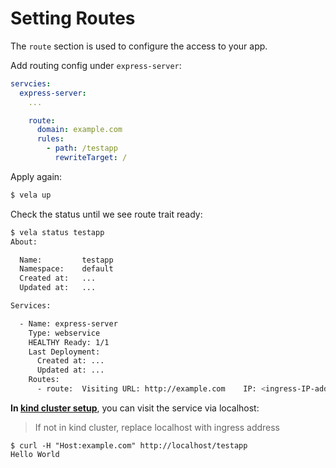 # Setting Routes

The `route` section is used to configure the access to your app.

Add routing config under `express-server`:

```yaml
servcies:
  express-server:
    ...

    route:
      domain: example.com
      rules:
        - path: /testapp
          rewriteTarget: /
```

Apply again:

```bash
$ vela up
```

Check the status until we see route trait ready:
```bash
$ vela status testapp
About:

  Name:      	testapp
  Namespace: 	default
  Created at:	...
  Updated at:	...

Services:

  - Name: express-server
    Type: webservice
    HEALTHY Ready: 1/1
    Last Deployment:
      Created at: ...
      Updated at: ...
    Routes:
      - route: 	Visiting URL: http://example.com	IP: <ingress-IP-address>
```

**In [kind cluster setup](../../install.md#kind)**, you can visit the service via localhost:

> If not in kind cluster, replace localhost with ingress address

```
$ curl -H "Host:example.com" http://localhost/testapp
Hello World
```
